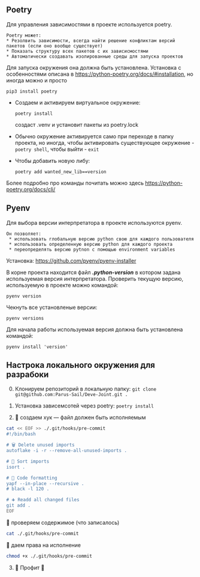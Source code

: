 <h2>Poetry</h2>
Для управления зависимостями в проекте используется poetry.

```
Poetry может:
* Резолвить зависимости, всегда найти решение конфликтам версий пакетов (если оно вообще существует)
* Показать структуру всех пакетов с их зависисмостями
* Автоматически создавать изолированные среды для запуска проектов
```

Для запуска окружения она должна быть установлена.
Установка с особенностями описана в 
https://python-poetry.org/docs/#installation, но иногда можно и просто 

`pip3 install poetry`

* Создаем и активируем виртуальное окружение:

    `poetry install` 

    создаст .venv и установит пакеты из poetry.lock

* Обычно окружение активируется само при переходе в папку проекта, но иногда, чтобы активировать существующее окружение - `poetry shell`,
   чтобы выйти - `exit`
* Чтобы добавить новую либу:

    `poetry add wanted_new_lib==version`

Более подробно про команды почитать можно здесь
https://python-poetry.org/docs/cli/

<h2>Pyenv</h2>
Для выбора версии интерпретатора в проекте используются pyenv.

```
Он позволяет:
 * использовать глобальную версию python свою для каждого пользователя
 * использовать определенную версию python для каждого проекта
 * переопределять версию pytnon с помощью environment variables
```

Установка: https://github.com/pyenv/pyenv-installer

В корне проекта находится файл ___.python-version___ в котором задана используемая версия интерпретатора.
Проверить текущую версию, используемую в проекте можно командой: 

`pyenv version `

Чекнуть все установленые версии:

`pyenv versions`

Для начала работы используемая версия должна быть установлена командой:

`pyenv install 'version'`



## Настрока локального окружения для разрабоки

0. Клонируем репозиторий в локальную папку: `git clone git@github.com:Parus-Sail/Deve-Joint.git .`

1. Установка зависемсотей через poetry: `poetry install`

2. 🎣 создаем хук — файл должен быть исполняемым

```Bash
cat << EOF >> ./.git/hooks/pre-commit
#!/bin/bash

# 🗑️ Delete unused imports
autoflake -i -r --remove-all-unused-imports .

# 🚦 Sort imports
isort .

# 👔 Code formatting
yapf --in-place --recursive .
# black -l 120 .

# ➕ Readd all changed files
git add .
EOF
```

🧪 проверяем содержимое (что записалось)

```Bash
cat ./.git/hooks/pre-commit
```

👮 даем права на исполнение

```Bash
chmod +x ./.git/hooks/pre-commit
```

3. 🎉 Профит 🎉
